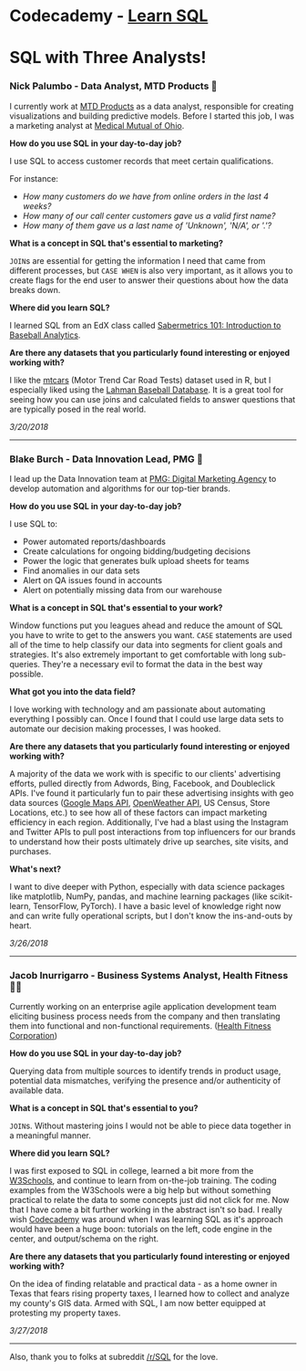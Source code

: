 # Codecademy - [Learn SQL](https://www.codecademy.com/learn/learn-sql)

# SQL with Three Analysts!

### Nick Palumbo - Data Analyst, MTD Products 🚜 ###

I currently work at [MTD Products](http://www.mtdproducts.com/) as a data analyst, responsible for creating visualizations and building predictive models. Before I started this job, I was a marketing analyst at [Medical Mutual of Ohio](https://www.medmutual.com/).

**How do you use SQL in your day-to-day job?**

I use SQL to access customer records that meet certain qualifications. 

For instance:

- *How many customers do we have from online orders in the last 4 weeks?*
- *How many of our call center customers gave us a valid first name?*
- *How many of them gave us a last name of 'Unknown', 'N/A', or '.'?*

**What is a concept in SQL that's essential to marketing?**

`JOIN`s are essential for getting the information I need that came from different processes, but `CASE WHEN` is also very important, as it allows you to create flags for the end user to answer their questions about how the data breaks down.

**Where did you learn SQL?**

I learned SQL from an EdX class called [Sabermetrics 101: Introduction to Baseball Analytics](https://www.edx.org/course/sabermetrics-101-introduction-baseball-bux-sabr101x-0).

**Are there any datasets that you particularly found interesting or enjoyed working with?**

I like the [mtcars](https://www.rdocumentation.org/packages/datasets/versions/3.4.3/topics/mtcars) (Motor Trend Car Road Tests) dataset used in R, but I especially liked using the [Lahman Baseball Database](http://www.seanlahman.com/baseball-archive/statistics/). It is a great tool for seeing how you can use joins and calculated fields to answer questions that are typically posed in the real world.

*3/20/2018*

--- 

### Blake Burch - Data Innovation Lead, PMG 📱 ###

I lead up the Data Innovation team at [PMG: Digital Marketing Agency](https://www.pmg.com/) to develop automation and algorithms for our top-tier brands.

**How do you use SQL in your day-to-day job?**

I use SQL to:

- Power automated reports/dashboards
- Create calculations for ongoing bidding/budgeting decisions
- Power the logic that generates bulk upload sheets for teams
- Find anomalies in our data sets
- Alert on QA issues found in accounts
- Alert on potentially missing data from our warehouse

**What is a concept in SQL that's essential to your work?**

Window functions put you leagues ahead and reduce the amount of SQL you have to write to get to the answers you want.
`CASE` statements are used all of the time to help classify our data into segments for client goals and strategies.
It's also extremely important to get comfortable with long sub-queries. They're a necessary evil to format the data in the best way possible.

**What got you into the data field?**

I love working with technology and am passionate about automating everything I possibly can. Once I found that I could use large data sets to automate our decision making processes, I was hooked.

**Are there any datasets that you particularly found interesting or enjoyed working with?**

A majority of the data we work with is specific to our clients' advertising efforts, pulled directly from Adwords, Bing, Facebook, and Doubleclick APIs. I've found it particularly fun to pair these advertising insights with geo data sources ([Google Maps API](https://developers.google.com/maps/), [OpenWeather API](https://openweathermap.org/api), US Census, Store Locations, etc.) to see how all of these factors can impact marketing efficiency in each region. Additionally, I've had a blast using the Instagram and Twitter APIs to pull post interactions from top influencers for our brands to understand how their posts ultimately drive up searches, site visits, and purchases.

**What's next?**

I want to dive deeper with Python, especially with data science packages like matplotlib, NumPy, pandas, and machine learning packages (like scikit-learn, TensorFlow, PyTorch). I have a basic level of knowledge right now and can write fully operational scripts, but I don't know the ins-and-outs by heart.

*3/26/2018*

---

### Jacob Inurrigarro - Business Systems Analyst, Health Fitness 🏃‍♂️ ###

Currently working on an enterprise agile application development team eliciting business process needs from the company and then translating them into functional and non-functional requirements. ([Health Fitness Corporation](http://healthfitness.com/))

**How do you use SQL in your day-to-day job?**

Querying data from multiple sources to identify trends in product usage, potential data mismatches, verifying the presence and/or authenticity of available data.

**What is a concept in SQL that's essential to you?**

`JOIN`s. Without mastering joins I would not be able to piece data together in a meaningful manner.

**Where did you learn SQL?**

I was first exposed to SQL in college, learned a bit more from the [W3Schools](https://www.w3schools.com/), and continue to learn from on-the-job training. The coding examples from the W3Schools were a big help but without something practical to relate the data to some concepts just did not click for me. Now that I have come a bit further working in the abstract isn't so bad. I really wish [Codecademy](https://www.codecademy.com/) was around when I was learning SQL as it's approach would have been a huge boon: tutorials on the left, code engine in the center, and output/schema on the right.

**Are there any datasets that you particularly found interesting or enjoyed working with?**

On the idea of finding relatable and practical data - as a home owner in Texas that fears rising property taxes, I learned how to collect and analyze my county's GIS data. Armed with SQL, I am now better equipped at protesting my property taxes.

*3/27/2018*

---

Also, thank you to folks at subreddit [/r/SQL](https://www.reddit.com/r/SQL/) for the love.
